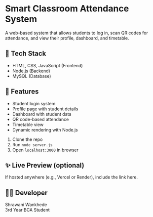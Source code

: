 # Smart Classroom Attendance System

A web-based system that allows students to log in, scan QR codes for attendance, and view their profile, dashboard, and timetable.

## 🔧 Tech Stack
- HTML, CSS, JavaScript (Frontend)
- Node.js (Backend)
- MySQL (Database)

## 📂 Features
- Student login system
- Profile page with student details
- Dashboard with student data
- QR code-based attendance
- Timetable view
- Dynamic rendering with Node.js

1. Clone the repo
2. Run `node server.js`
3. Open `localhost:3000` in browser

## ✨ Live Preview (optional)
If hosted anywhere (e.g., Vercel or Render), include the link here.

## 👩‍💻 Developer
Shrawani Wankhede  
3rd Year BCA Student  
 
